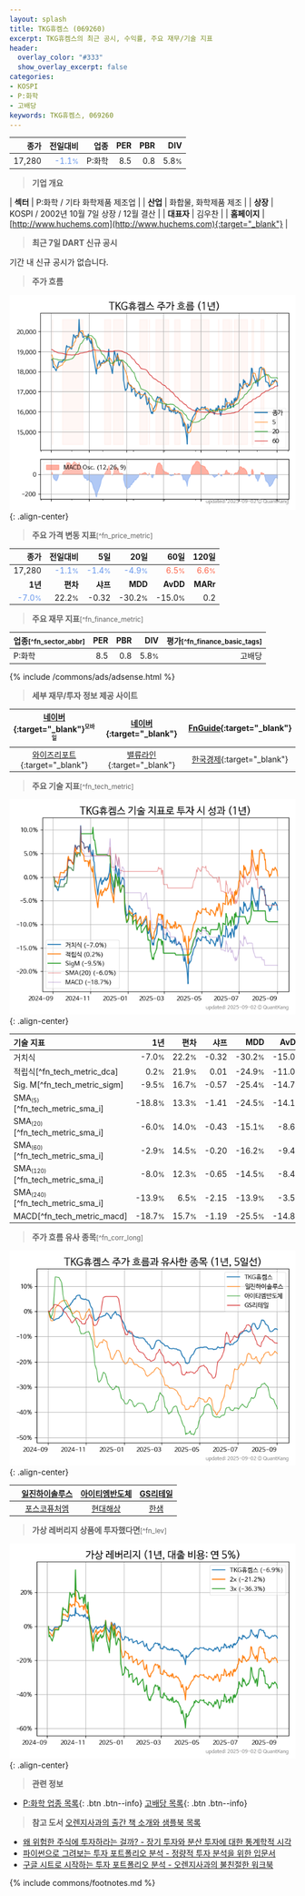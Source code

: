 ```yaml
---
layout: splash
title: TKG휴켐스 (069260)
excerpt: TKG휴켐스의 최근 공시, 수익률, 주요 재무/기술 지표
header:
  overlay_color: "#333"
  show_overlay_excerpt: false
categories:
- KOSPI
- P:화학
- 고배당
keywords: TKG휴켐스, 069260
---
```


| **종가** | **전일대비** | **업종** | **PER** | **PBR** | **DIV** |
| -------: | -----------: | -------: | ------: | ------: | ------: |
| 17,280 | <span style="color: cornflowerblue">-1.1<small>%</small></span> | P:화학 | 8.5 | 0.8 | 5.8<small>%</small> |

<!-- more -->


> **기업 개요**<a id="company"></a>

| <span style="white-space:nowrap;">**섹터**</span> | P:화학 / 기타 화학제품 제조업 |
| <span style="white-space:nowrap;">**산업**</span> | 화합물, 화학제품 제조 |
| <span style="white-space:nowrap;">**상장**</span> | KOSPI / 2002년 10월 7일 상장 / 12월 결산 |
| <span style="white-space:nowrap;">**대표자**</span> | 김우찬 |
| <span style="white-space:nowrap;">**홈페이지**</span> | [http://www.huchems.com](http://www.huchems.com){:target="_blank"} |


> **최근 7일 DART 신규 공시**<a id="dart"></a>

기간 내 신규 공시가 없습니다.


> **주가 흐름**<a id="price"></a>

![069260](/stock/images/069260.png){: .align-center}


> **주요 가격 변동 지표**<small>[^fn_price_metric]</small>

| **종가** | **전일대비** | **5일** | **20일** | **60일** | **120일** |
| -------: | -----------: | ------: | -------: | -------: | --------: |
| 17,280 | <span style="color: cornflowerblue">-1.1<small>%</small></span> | <span style="color: cornflowerblue">-1.4<small>%</small></span> | <span style="color: cornflowerblue">-4.9<small>%</small></span> | <span style="color: tomato">6.5<small>%</small></span> | <span style="color: tomato">6.6<small>%</small></span> |
| **1년** | **편차** | **샤프** | **MDD** | **AvDD** | **MARr** |
| <span style="color: cornflowerblue">-7.0<small>%</small></span> | 22.2<small>%</small> | -0.32 | -30.2<small>%</small> | -15.0<small>%</small> | 0.2 |


> **주요 재무 지표**<small>[^fn_finance_metric]</small>

| **업종**<small>[^fn_sector_abbr]</small> | **PER** | **PBR** | **DIV** | **평가**<small>[^fn_finance_basic_tags]</small> |
| :--------------------------------------- | ------: | ------: | ------: | ----------------------------------------------: |
| P:화학 | 8.5 | 0.8 | 5.8<small>%</small> | 고배당 |



{% include /commons/ads/adsense.html %}

> **세부 재무/투자 정보 제공 사이트**

| [네이버](https://m.stock.naver.com/domestic/stock/069260/finance/summary){:target="_blank"}<sup><small>모바일</small></sup> | [네이버](https://finance.naver.com/item/coinfo.naver?code=069260){:target="_blank"} | [FnGuide](https://comp.fnguide.com/SVO2/ASP/SVD_Invest.asp?gicode=A069260&MenuYn=Y){:target="_blank"} |
| :---: | :---: | :---: |
| [와이즈리포트](https://comp.wisereport.co.kr/company/c1040001.aspx?cmp_cd=069260){:target="_blank"} | [밸류라인](https://www.valueline.co.kr/finance/summary/069260){:target="_blank"} | [한국경제](https://markets.hankyung.com/stock/069260/financial-summary){:target="_blank"} |


> **주요 기술 지표**<small>[^fn_tech_metric]</small>


![069260](/stock/images/069260_tech.png){: .align-center}

| **기술 지표** | **1년** | **편차** | **샤프** | **MDD** | **AvDD** |
| :------------ | ------: | -----------: | -------: | ------: | -------: |
| 거치식 | -7.0<small>%</small> | 22.2<small>%</small> | -0.32 | -30.2<small>%</small> | -15.0<small>%</small> |
| 적립식[^fn_tech_metric_dca] | 0.2<small>%</small> | 21.9<small>%</small> | 0.01 | -24.9<small>%</small> | -11.0<small>%</small> |
| Sig. M[^fn_tech_metric_sigm] | -9.5<small>%</small> | 16.7<small>%</small> | -0.57 | -25.4<small>%</small> | -14.7<small>%</small> |
| SMA<small><sub>(5)</sub></small>[^fn_tech_metric_sma_i] | -18.8<small>%</small> | 13.3<small>%</small> | -1.41 | -24.5<small>%</small> | -14.1<small>%</small> |
| SMA<small><sub>(20)</sub></small>[^fn_tech_metric_sma_i] | -6.0<small>%</small> | 14.0<small>%</small> | -0.43 | -15.1<small>%</small> | -8.6<small>%</small> |
| SMA<small><sub>(60)</sub></small>[^fn_tech_metric_sma_i] | -2.9<small>%</small> | 14.5<small>%</small> | -0.20 | -16.2<small>%</small> | -9.4<small>%</small> |
| SMA<small><sub>(120)</sub></small>[^fn_tech_metric_sma_i] | -8.0<small>%</small> | 12.3<small>%</small> | -0.65 | -14.5<small>%</small> | -8.4<small>%</small> |
| SMA<small><sub>(240)</sub></small>[^fn_tech_metric_sma_i] | -13.9<small>%</small> | 6.5<small>%</small> | -2.15 | -13.9<small>%</small> | -3.5<small>%</small> |
| MACD[^fn_tech_metric_macd] | -18.7<small>%</small> | 15.7<small>%</small> | -1.19 | -25.5<small>%</small> | -14.8<small>%</small> |


> **주가 흐름 유사 종목**<a id="corr"></a><small>[^fn_corr_long]</small>

![069260](/stock/images/069260_corr.png){: .align-center}

|       | [일진하이솔루스](/271940/) | [아이티엠반도체](/084850/) | [GS리테일](/007070/) |
| :---: | :------------------------------------: | :------------------------------------: | :------------------------------------: |
|       | [포스코퓨처엠](/003670/) | [현대해상](/001450/) | [한샘](/009240/) |


> **가상 레버리지 상품에 투자했다면**<a id="2x"></a><small>[^fn_lev]</small>

![069260](/stock/images/069260_2x.png){: .align-center}


> **관련 정보**

- [P:화학 업종 목록](/stats/sector/kospi_업종_화학_종목/){: .btn .btn--info} [고배당 목록](/fn/fn_high_div/){: .btn .btn--info}

> **참고 도서** [오렌지사과의 출간 책 소개와 샘플북 목록](https://kongdori.tistory.com/691)

- [왜 위험한 주식에 투자하라는 걸까? - 장기 투자와 분산 투자에 대한 통계학적 시각](https://kongdori.tistory.com/421)
- [파이썬으로 그려보는 투자 포트폴리오 분석  - 정량적 투자 분석을 위한 입문서](https://kongdori.tistory.com/643)
- [구글 시트로 시작하는 투자 포트폴리오 분석 - 오렌지사과의 불친절한 워크북](https://kongdori.tistory.com/449)


{% include commons/footnotes.md %}